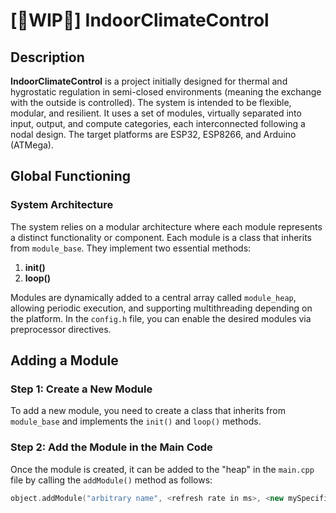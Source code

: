 # [🔨WIP🔨] IndoorClimateControl

## Description
**IndoorClimateControl** is a project initially designed for thermal and hygrostatic regulation in semi-closed environments (meaning the exchange with the outside is controlled). The system is intended to be flexible, modular, and resilient. It uses a set of modules, virtually separated into input, output, and compute categories, each interconnected following a nodal design. The target platforms are ESP32, ESP8266, and Arduino (ATMega).

## Global Functioning

### System Architecture
The system relies on a modular architecture where each module represents a distinct functionality or component. Each module is a class that inherits from `module_base`. They implement two essential methods:
1. **init()**
2. **loop()**

Modules are dynamically added to a central array called `module_heap`, allowing periodic execution, and supporting multithreading depending on the platform. In the `config.h` file, you can enable the desired modules via preprocessor directives.

## Adding a Module

### Step 1: Create a New Module
To add a new module, you need to create a class that inherits from `module_base` and implements the `init()` and `loop()` methods.

### Step 2: Add the Module in the Main Code
Once the module is created, it can be added to the "heap" in the `main.cpp` file by calling the `addModule()` method as follows:
```cpp
object.addModule("arbitrary name", <refresh rate in ms>, <new mySpecificFunction(arg1, arg2...)>, <execute init on creation, optional, default=true>);
